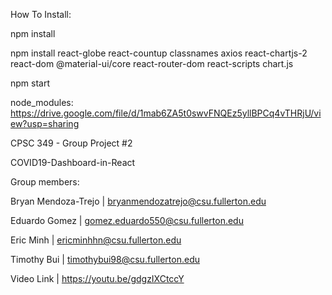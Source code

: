 
How To Install:

npm install

npm install react-globe react-countup classnames axios react-chartjs-2 react-dom @material-ui/core react-router-dom react-scripts chart.js

npm start

node_modules: https://drive.google.com/file/d/1mab6ZA5t0swvFNQEz5yllBPCq4vTHRjU/view?usp=sharing

CPSC 349 - Group Project #2

COVID19-Dashboard-in-React

Group members:

Bryan Mendoza-Trejo | bryanmendozatrejo@csu.fullerton.edu

Eduardo Gomez | gomez.eduardo550@csu.fullerton.edu

Eric Minh | ericminhhn@csu.fullerton.edu

Timothy Bui | timothybui98@csu.fullerton.edu

Video Link | https://youtu.be/gdgzIXCtccY
